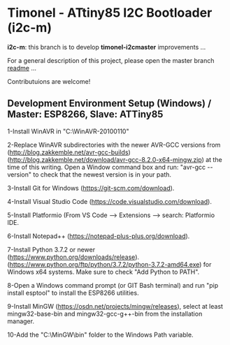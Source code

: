 Timonel - ATtiny85 I2C Bootloader (i2c-m)
=========================================
__i2c-m__: this branch is to develop __timonel-i2cmaster__ improvements ...

For a general description of this project, please open the master branch [readme](../master/README.md) ...

Contributuions are welcome!

Development Environment Setup (Windows) / Master: ESP8266, Slave: ATTiny85
--------------------------------------------------------------------------
1-Install WinAVR in "C:\WinAVR-20100110"

2-Replace WinAVR subdirectories with the newer AVR-GCC versions from (http://blog.zakkemble.net/avr-gcc-builds)
  (http://blog.zakkemble.net/download/avr-gcc-8.2.0-x64-mingw.zip) at the time of this writing.
  Open a Window command box and run: "avr-gcc --version" to check that the newest version is in your path.
  
3-Install Git for Windows (https://git-scm.com/download).

4-Install Visual Studio Code (https://code.visualstudio.com/download).

5-Install Platformio (From VS Code --> Extensions --> search: Platformio IDE.

6-Install Notepad++ (https://notepad-plus-plus.org/download).

7-Install Python 3.7.2 or newer (https://www.python.org/downloads/release).
  (https://www.python.org/ftp/python/3.7.2/python-3.7.2-amd64.exe) for Windows x64 systems.
  Make sure to check "Add Python to PATH".
  
8-Open a Windows command prompt (or GIT Bash terminal) and run "pip install esptool"
  to install the ESP8266 utilities.
  
9-Install MinGW (https://osdn.net/projects/mingw/releases), select at least
  mingw32-base-bin and mingw32-gcc-g++-bin from the installation manager.
  
10-Add the "C:\MinGW\bin" folder to the Windows Path variable.
